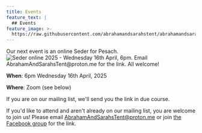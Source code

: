 ```yaml
---
title: Events
feature_text: |
  ## Events
feature_image: >-
  https://raw.githubusercontent.com/abrahamandsarahstent/abrahamandsarahstent.github.io/main/images/tent.png
---
```


Our next event is an online Seder for Pesach.
![Seder online 2025 - Wednesday 16th April, 6pm. Email AbrahamAndSarahsTent@proton.me for the link. All welcome!](http://abrahamandsarahstent.github.io/images/IMG_0622.png)

**When**: 6pm Wednesday 16th April, 2025

**Where**: Zoom (see below)

If you are on our mailing list, we'll send you the link in due course.

If you'd like to attend and aren't already on our mailing list, you are welcome to join us! Please email [AbrahamAndSarahsTent@proton.me](mailto:AbrahamAndSarahsTent@proton.me) or join [the Facebook group](https://www.facebook.com/groups/557302445794217) for the link.
